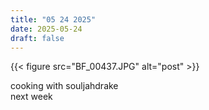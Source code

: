 ```yaml
---
title: "05 24 2025"
date: 2025-05-24
draft: false
---
```


{{< figure src="BF_00437.JPG" alt="post" >}}

<div class="full-width-text">cooking with souljahdrake</div>
<div class="full-width-text">next week</div>
